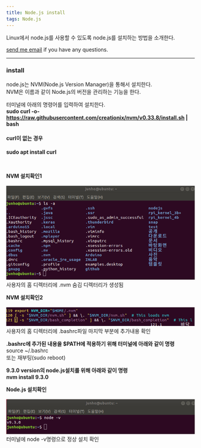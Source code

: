 ```yaml
---
title: Node.js install
tags: Node.js
---
```


Linux에서 node.js를 사용할 수 있도록 node.js를 설치하는 방법을 소개한다.  

 [send me email](mailto:jewel7492@gmail.com) if you have any questions.

<!--more-->

---

### install  
node.js는 NVM(Node.js Version Manager)을 통해서 설치한다.  
NVM은 이름과 같이 Node.js의 버전을 관리하는 기능을 한다.  

터미널에 아래의 명령어를 입력하여 설치한다.  
**sudo curl -o- https://raw.githubusercontent.com/creationix/nvm/v0.33.8/install.sh | bash**  

#### curl이 없는 경우  
**sudo apt install curl**  

<br />

**NVM 설치확인1**  
<br />
![그림1](/assets/Node.js/install/1.png)  
사용자의 홈 디렉터리에 .nvm 숨김 디렉터리가 생성됨  

**NVM 설치확인2**  
<br />
![그림2](/assets/Node.js/install/2.png)  
사용자의 홈 디렉터리에 .bashrc파일 마지막 부분에 추가내용 확인  

**.bashrc에 추가된 내용을 $PATH에 적용하기 위해 터미널에 아래와 같이 명령**  
source ~/.bashrc  
또는 재부팅(sudo reboot)  

**9.3.0 version의 node.js설치를 위해 아래와 같이 명령**  
**nvm install 9.3.0**  

**Node.js 설치확인**  
<br />
![그림3](/assets/Node.js/install/3.png)  
터미널에 node -v명령으로 정상 설치 확인  